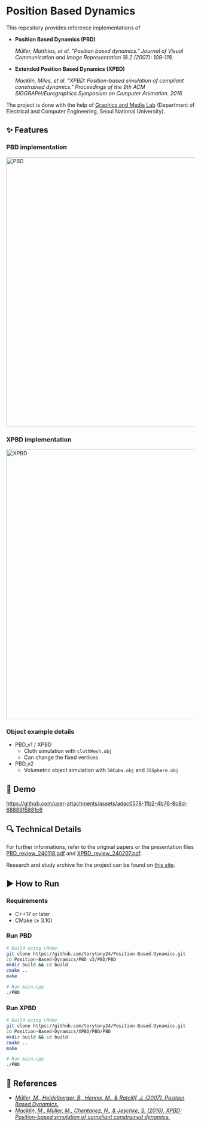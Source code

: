 # Position Based Dynamics

This repository provides reference implementations of
- **Position Based Dynamics (PBD)**

    _Müller, Matthias, et al. "Position based dynamics." Journal of Visual Communication and Image Representation 18.2 (2007): 109-118._

- **Extended Position Based Dynamics (XPBD)**

    _Macklin, Miles, et al. "XPBD: Position-based simulation of compliant constrained dynamics." Proceedings of the 9th ACM SIGGRAPH/Eurographics Symposium on Computer Animation. 2016._

The project is done with the help of [Graphics and Media Lab](http://graphics.snu.ac.kr/) (Department of Electrical and Computer Engineering, Seoul National University).

## ✨ Features

### PBD implementation

<img width="1280" height="720" alt="PBD" src="https://github.com/user-attachments/assets/32a57f58-5f8d-424e-be43-cf1d7aabfeda" />

### XPBD implementation

<img width="1280" height="720" alt="XPBD" src="https://github.com/user-attachments/assets/91b9fb59-965e-49b5-bd4d-1e7ae3c81738" />

### Object example details

- PBD_v1 / XPBD
    - Cloth simulation with `clothMesh.obj`
    - Can change the fixed vertices
- PBD_v2
  - Volumetric object simulation with `50Cube.obj` and `35Sphere.obj`

## 🎥 Demo

https://github.com/user-attachments/assets/adac0578-1fb2-4b76-8c8d-6888915881c6

## 🔍 Technical Details

For further informations, refer to the original papers or the presentation files [PBD_review_240118.pdf](./PBD_review_240118.pdf) and [XPBD_review_240207.pdf](./XPBD_review_240207.pdf).

Research and study archive for the project can be found on [this site](https://researchandstudy.notion.site/Cloth-Simulation-cb04296d17d346e0b63926a6b159f2e6?pvs=143).

## ▶️ How to Run

### Requirements
- C++17 or later
- CMake (≥ 3.10)

### Run PBD
```bash
# Build using CMake
git clone https://github.com/torytony24/Position-Based-Dynamics.git
cd Position-Based-Dynamics/PBD_v2/PBD/PBD
mkdir build && cd build
cmake ..
make

# Run main.cpp
./PBD
```

### Run XPBD
```bash
# Build using CMake
git clone https://github.com/torytony24/Position-Based-Dynamics.git
cd Position-Based-Dynamics/XPBD/PBD/PBD
mkdir build && cd build
cmake ..
make

# Run main.cpp
./PBD
```

## 📝 References

- [_Müller, M., Heidelberger, B., Hennix, M., & Ratcliff, J. (2007). Position Based Dynamics._](https://matthias-research.github.io/pages/publications/posBasedDyn.pdf)
- [_Macklin, M., Müller, M., Chentanez, N., & Jeschke, S. (2016). XPBD: Position-based simulation of compliant constrained dynamics._](https://matthias-research.github.io/pages/publications/XPBD.pdf)
